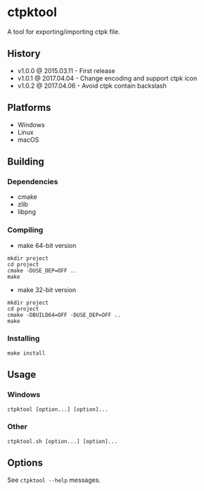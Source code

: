 # ctpktool

A tool for exporting/importing ctpk file.

## History

- v1.0.0 @ 2015.03.11 - First release
- v1.0.1 @ 2017.04.04 - Change encoding and support ctpk icon
- v1.0.2 @ 2017.04.06 - Avoid ctpk contain backslash

## Platforms

- Windows
- Linux
- macOS

## Building

### Dependencies

- cmake
- zlib
- libpng

### Compiling

- make 64-bit version
~~~
mkdir project
cd project
cmake -DUSE_DEP=OFF ..
make
~~~

- make 32-bit version
~~~
mkdir project
cd project
cmake -DBUILD64=OFF -DUSE_DEP=OFF ..
make
~~~

### Installing

~~~
make install
~~~

## Usage

### Windows

~~~
ctpktool [option...] [option]...
~~~

### Other

~~~
ctpktool.sh [option...] [option]...
~~~

## Options

See `ctpktool --help` messages.
